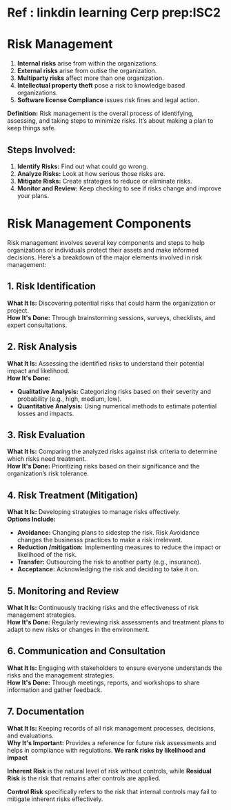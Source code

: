 # Ref : linkdin learning Cerp prep:ISC2
# Risk Management
1. **Internal risks** arise from within the organizations.
2. **External risks** arise from outise the organization.
3. **Multiparty risks** affect more than one organization.
4. **Intellectual property theft** pose a  risk to knowledge based organizations.
5. **Software license Compliance** issues risk fines and legal action.

**Definition:** Risk management is the overall process of identifying, assessing, and taking steps to minimize risks. It’s about making a plan to keep things safe.

## Steps Involved:

1. **Identify Risks:** Find out what could go wrong.
2. **Analyze Risks:** Look at how serious those risks are.
3. **Mitigate Risks:** Create strategies to reduce or eliminate risks.
4. **Monitor and Review:** Keep checking to see if risks change and improve your plans.

# Risk Management Components

Risk management involves several key components and steps to help organizations or individuals protect their assets and make informed decisions. Here’s a breakdown of the major elements involved in risk management:

## 1. Risk Identification
**What It Is:** Discovering potential risks that could harm the organization or project.  
**How It's Done:** Through brainstorming sessions, surveys, checklists, and expert consultations.

## 2. Risk Analysis
**What It Is:** Assessing the identified risks to understand their potential impact and likelihood.  
**How It's Done:**
- **Qualitative Analysis:** Categorizing risks based on their severity and probability (e.g., high, medium, low).
- **Quantitative Analysis:** Using numerical methods to estimate potential losses and impacts.

## 3. Risk Evaluation
**What It Is:** Comparing the analyzed risks against risk criteria to determine which risks need treatment.  
**How It's Done:** Prioritizing risks based on their significance and the organization’s risk tolerance.

## 4. Risk Treatment (Mitigation)
**What It Is:** Developing strategies to manage risks effectively.  
**Options Include:**
- **Avoidance:** Changing plans to sidestep the risk. Risk Avoidance changes the businesss practices to make  a risk irrelevant.
- **Reduction /mitigation:** Implementing measures to reduce the impact or likelihood of the risk.
- **Transfer:** Outsourcing the risk to another party (e.g., insurance).
- **Acceptance:** Acknowledging the risk and deciding to take it on.

## 5. Monitoring and Review
**What It Is:** Continuously tracking risks and the effectiveness of risk management strategies.  
**How It's Done:** Regularly reviewing risk assessments and treatment plans to adapt to new risks or changes in the environment.

## 6. Communication and Consultation
**What It Is:** Engaging with stakeholders to ensure everyone understands the risks and the management strategies.  
**How It's Done:** Through meetings, reports, and workshops to share information and gather feedback.

## 7. Documentation
**What It Is:** Keeping records of all risk management processes, decisions, and evaluations.  
**Why It's Important:** Provides a reference for future risk assessments and helps in compliance with regulations.
**We rank risks by likelihood and impact**


**Inherent Risk** is the natural level of risk without controls, while **Residual Risk** is the risk that remains after controls are applied. 

**Control Risk** specifically refers to the risk that internal controls may fail to mitigate inherent risks effectively.
